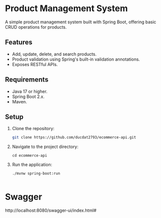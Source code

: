 # Product Management System

A simple product management system built with Spring Boot, offering basic CRUD operations for products.

## Features
- Add, update, delete, and search products.
- Product validation using Spring's built-in validation annotations.
- Exposes RESTful APIs.

## Requirements
- Java 17 or higher.
- Spring Boot 2.x.
- Maven.

## Setup
1. Clone the repository:
   ```bash
   git clone https://github.com/ducdat2793/ecommerce-api.git
2. Navigate to the project directory:
   ```
   cd ecommerce-api
3. Run the application:
   ```
   ./mvnw spring-boot:run


# Swagger
http://localhost:8080/swagger-ui/index.html#
